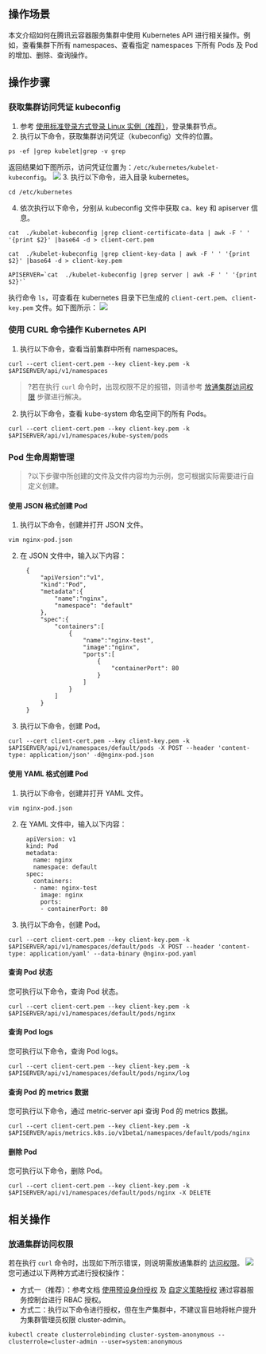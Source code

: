 ## 操作场景
本文介绍如何在腾讯云容器服务集群中使用 Kubernetes API 进行相关操作。例如，查看集群下所有 namespaces、查看指定 namespaces 下所有 Pods 及 Pod 的增加、删除、查询操作。



## 操作步骤

### 获取集群访问凭证 kubeconfig
1. 参考 [使用标准登录方式登录 Linux 实例（推荐）](https://cloud.tencent.com/document/product/213/5436)，登录集群节点。
2. 执行以下命令，获取集群访问凭证（kubeconfig）文件的位置。
```
ps -ef |grep kubelet|grep -v grep
```
返回结果如下图所示，访问凭证位置为：`/etc/kubernetes/kubelet-kubeconfig`。
![](https://main.qcloudimg.com/raw/0dd677da751b8caf8501168c945ed760.png)
3. 执行以下命令，进入目录 kubernetes。
```
cd /etc/kubernetes
```
4. 依次执行以下命令，分别从 kubeconfig 文件中获取 ca、key 和 apiserver 信息。
```
cat  ./kubelet-kubeconfig |grep client-certificate-data | awk -F ' ' '{print $2}' |base64 -d > client-cert.pem
```
```
cat  ./kubelet-kubeconfig |grep client-key-data | awk -F ' ' '{print $2}' |base64 -d > client-key.pem
```
```
APISERVER=`cat  ./kubelet-kubeconfig |grep server | awk -F ' ' '{print $2}'`
```
执行命令 `ls`，可查看在 kubernetes 目录下已生成的 `client-cert.pem`、`client-key.pem` 文件。如下图所示：
![](https://main.qcloudimg.com/raw/8d0741a5db89999eb23a757c6a3dda46.png)


### 使用 CURL 命令操作 Kubernetes API
1. 执行以下命令，查看当前集群中所有 namespaces。
```
curl --cert client-cert.pem --key client-key.pem -k $APISERVER/api/v1/namespaces
```
>?若在执行 `curl` 命令时，出现权限不足的报错，则请参考 [放通集群访问权限](#Authority) 步骤进行解决。
>
2. 执行以下命令，查看 kube-system 命名空间下的所有 Pods。
```
curl --cert client-cert.pem --key client-key.pem -k $APISERVER/api/v1/namespaces/kube-system/pods
```



### Pod 生命周期管理
>?以下步骤中所创建的文件及文件内容均为示例，您可根据实际需要进行自定义创建。
>

#### 使用 JSON 格式创建 Pod
1. 执行以下命令，创建并打开 JSON 文件。
```
vim nginx-pod.json
```
2. 在 JSON 文件中，输入以下内容：
```
     {
         "apiVersion":"v1",
         "kind":"Pod",
         "metadata":{
             "name":"nginx",
             "namespace": "default"
         },
         "spec":{
             "containers":[
                 {
                     "name":"nginx-test",
                     "image":"nginx",
                     "ports":[
                         {
                             "containerPort": 80
                         }
                     ]
                 }
             ]
         }
     }
```
3. 执行以下命令，创建 Pod。
```
curl --cert client-cert.pem --key client-key.pem -k $APISERVER/api/v1/namespaces/default/pods -X POST --header 'content-type: application/json' -d@nginx-pod.json
```

#### 使用 YAML 格式创建 Pod
1. 执行以下命令，创建并打开 YAML 文件。
```
vim nginx-pod.json
```
2. 在 YAML 文件中，输入以下内容：
```
     apiVersion: v1
     kind: Pod
     metadata:
       name: nginx
       namespace: default
     spec:
       containers:
       - name: nginx-test
         image: nginx
         ports:
         - containerPort: 80
```
3. 执行以下命令，创建 Pod。
```
curl --cert client-cert.pem --key client-key.pem -k $APISERVER/api/v1/namespaces/default/pods -X POST --header 'content-type: application/yaml' --data-binary @nginx-pod.yaml
```


  
#### 查询 Pod 状态
您可执行以下命令，查询 Pod 状态。
```
curl --cert client-cert.pem --key client-key.pem -k $APISERVER/api/v1/namespaces/default/pods/nginx
```

#### 查询 Pod logs
您可执行以下命令，查询 Pod logs。
```
curl --cert client-cert.pem --key client-key.pem -k $APISERVER/api/v1/namespaces/default/pods/nginx/log
```

#### 查询 Pod 的 metrics 数据
您可执行以下命令，通过 metric-server api 查询 Pod 的 metrics 数据。
```
curl --cert client-cert.pem --key client-key.pem -k $APISERVER/apis/metrics.k8s.io/v1beta1/namespaces/default/pods/nginx
```

#### 删除 Pod
您可执行以下命令，删除 Pod。
```
curl --cert client-cert.pem --key client-key.pem -k $APISERVER/api/v1/namespaces/default/pods/nginx -X DELETE
```


## 相关操作
### 放通集群访问权限[](id:Authority)
若在执行 `curl` 命令时，出现如下所示错误，则说明需放通集群的 [访问权限](https://kubernetes.io/zh/docs/reference/access-authn-authz/rbac/)。
![](https://main.qcloudimg.com/raw/c50eca5e28b0cdbb4cf00a378a773205.png)
您可通过以下两种方式进行授权操作：
- 方式一（推荐）：参考文档 [使用预设身份授权](https://cloud.tencent.com/document/product/457/46105) 及 [自定义策略授权](https://cloud.tencent.com/document/product/457/46106) 通过容器服务控制台进行 RBAC 授权。
- 方式二：执行以下命令进行授权，但在生产集群中，不建议盲目地将帐户提升为集群管理员权限 cluster-admin。
```
kubectl create clusterrolebinding cluster-system-anonymous --clusterrole=cluster-admin --user=system:anonymous
```

